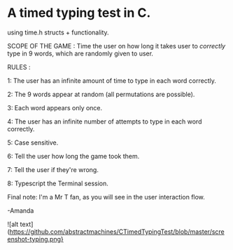 # A timed typing test in C.

using time.h structs + functionality.


SCOPE OF THE GAME :
Time the user on how long it takes user to *correctly* type in 9 words, which
are randomly given to user.

RULES :

1: The user has an infinite amount of time to type in each word correctly.

2: The 9 words appear at random (all permutations are possible).

3: Each word appears only once.

4: The user has an infinite number of attempts to type in each word correctly.

5: Case sensitive.

6: Tell the user how long the game took them.

7: Tell the user if they're wrong.

8: Typescript the Terminal session.


Final note: I'm a Mr T fan, as you will see in the user interaction flow.

-Amanda




![alt text](https://github.com/abstractmachines/CTimedTypingTest/blob/master/screenshot-typing.png}
